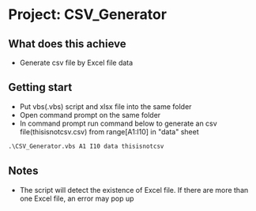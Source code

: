 # Project: CSV_Generator
## What does this achieve

- Generate csv file by Excel file data

## Getting start

- Put vbs(.vbs) script and xlsx file into the same folder
- Open command prompt on the same folder
- In command prompt run command below to generate an csv file(thisisnotcsv.csv) from range[A1:I10] in "data" sheet 
```cmd
.\CSV_Generator.vbs A1 I10 data thisisnotcsv
```

## Notes

- The script will detect the existence of Excel file. If there are more than one Excel file, an error may pop up